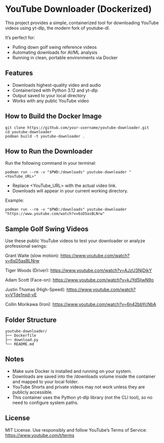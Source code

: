 # YouTube Downloader (Dockerized)

This project provides a simple, containerized tool for downloading YouTube videos using yt-dlp, the modern fork of youtube-dl.

It’s perfect for:
- Pulling down golf swing reference videos
- Automating downloads for AI/ML analysis
- Running in clean, portable environments via Docker

## Features

- Downloads highest-quality video and audio
- Containerized with Python 3.12 and yt-dlp
- Output saved to your local directory
- Works with any public YouTube video

## How to Build the Docker Image

    git clone https://github.com/your-username/youtube-downloader.git
    cd youtube-downloader
    podman build -t youtube-downloader .

## How to Run the Downloader

Run the following command in your terminal:

    podman run --rm -v "$PWD:/downloads" youtube-downloader "<YouTube_URL>"

- Replace <YouTube_URL> with the actual video link.
- Downloads will appear in your current working directory.

Example:

    podman run --rm -v "$PWD:/downloads" youtube-downloader "https://www.youtube.com/watch?v=6sD5asBLNrw"

## Sample Golf Swing Videos

Use these public YouTube videos to test your downloader or analyze professional swings:

Grant Waite (slow motion):
https://www.youtube.com/watch?v=6sD5asBLNrw

Tiger Woods (Driver):
https://www.youtube.com/watch?v=AJzU3NjDikY

Adam Scott (Face-on):
https://www.youtube.com/watch?v=kJYd5ljwN9o

Justin Thomas (High-Speed):
https://www.youtube.com/watch?v=VTde1nxd-vE

Collin Morikawa (Iron):
https://www.youtube.com/watch?v=6n42bbYcNbA

## Folder Structure

    youtube-downloader/
    ├── Dockerfile
    ├── download.py
    └── README.md

## Notes

- Make sure Docker is installed and running on your system.
- Downloads are saved into the /downloads volume inside the container and mapped to your local folder.
- YouTube Shorts and private videos may not work unless they are publicly accessible.
- This container uses the Python yt-dlp library (not the CLI tool), so no need to configure system paths.

## License

MIT License. Use responsibly and follow YouTube’s Terms of Service: https://www.youtube.com/t/terms
